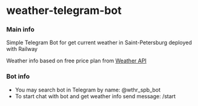 # weather-telegram-bot


### Main info

Simple Telegram Bot for get current weather in Saint-Petersburg
deployed with Railway

Weather info based on free price plan from [Weather API](https://openweathermap.org/api) 


### Bot info

- You may search bot in Telegram by name: @wthr_spb_bot
- To start chat with bot and get weather info send message: /start 